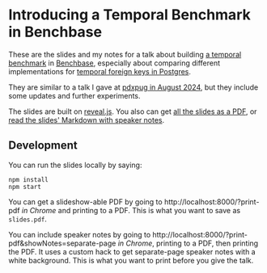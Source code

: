 # Introducing a Temporal Benchmark in Benchbase

These are the slides and my notes for a talk about building
[a temporal benchmark](https://github.com/pjungwir/benchbase/tree/temporal)
in [Benchbase](https://github.com/cmu-db/benchbase),
especially about comparing different implementations for
[temporal foreign keys in Postgres](https://commitfest.postgresql.org/49/4308/).

They are similar to a talk I gave at [pdxpug in August 2024](https://github.com/pjungwir/benchbase-and-temporal-foreign-keys), but they include some updates and further experiments.

The slides are built on [reveal.js](https://github.com/hakimel/reveal.js/).
You also can get [all the slides as a PDF](slides.pdf),
or [read the slides' Markdown with speaker notes](slides.md).

## Development

You can run the slides locally by saying:

```
npm install
npm start
```

You can get a slideshow-able PDF by going to http://localhost:8000/?print-pdf *in Chrome* and printing to a PDF. This is what you want to save as `slides.pdf`.

You can include speaker notes by going to http://localhost:8000/?print-pdf&showNotes=separate-page *in Chrome*, printing to a PDF, then printing the PDF. It uses a custom hack to get separate-page speaker notes with a white background. This is what you want to print before you give the talk.
